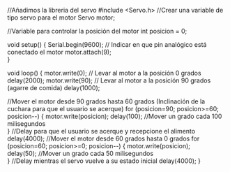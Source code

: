 //Añadimos la libreria del servo
#include <Servo.h>
//Crear una variable de tipo servo para el motor
Servo motor;

//Variable para controlar la posición del motor
int posicion = 0; 

void setup() {
  Serial.begin(9600);
  // Indicar en que pin analógico está conectado el motor
  motor.attach(9);  
}

void loop() {
  motor.write(0);   // Levar al motor a la posición 0 grados
  delay(2000);
  motor.write(90);  // Levar al motor a la posición 90 grados (agarre de comida)
  delay(1000);

  //Mover el motor desde 90 grados hasta 60 grados (Inclinación de la cuchara para que el usuario se acerque)
  for (posicion=90; posicion>=60; posicion--) { 
    motor.write(posicion); 
    delay(100);  //Mover un grado cada 100 milisegundos                     
  }
  //Delay para que el usuario se acerque y recepcione el alimento
  delay(4000);
  //Mover el motor desde 60 grados hasta 0 grados
  for (posicion=60; posicion>=0; posicion--) { 
    motor.write(posicion);              
    delay(50);  //Mover un grado cada 50 milisegundos                                            
  }
  //Delay mientras el servo vuelve a su estado inicial
  delay(4000);
 }
